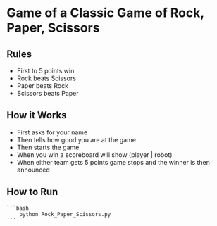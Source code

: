 # Game of a Classic Game of Rock, Paper, Scissors
## Rules
- First to 5 points win
- Rock beats Scissors
- Paper beats Rock
- Scissors beats Paper
## How it Works
- First asks for your name
- Then tells how good you are at the game
- Then starts the game
- When you win a scoreboard will show (player | robot)
- When either team gets 5 points game stops and the winner is then announced 
## How to Run
    ```bash
        python Rock_Paper_Scissors.py
    ```
